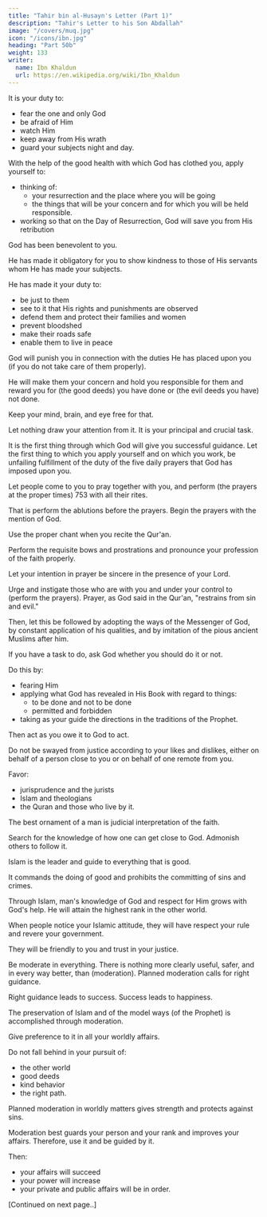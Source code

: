 ```yaml
---
title: "Tahir bin al-Husayn's Letter (Part 1)"
description: "Tahir's Letter to his Son Abdallah"
image: "/covers/muq.jpg"
icon: "/icons/ibn.jpg"
heading: "Part 50b"
weight: 133
writer:
  name: Ibn Khaldun
  url: https://en.wikipedia.org/wiki/Ibn_Khaldun
---
```



It is your duty to:
- fear the one and only God
- be afraid of Him
- watch Him
- keep away from His wrath
- guard your subjects night and day. 

With the help of the good health with which God has clothed you, apply yourself to:
- thinking of:
  - your resurrection and the place where you will be going
  - the things that will be your concern and for which you will be held responsible. 
- working so that on the Day of Resurrection, God will save you from His retribution

 <!-- and painful punishment. -->

God has been benevolent to you.

He has made it obligatory for you to show kindness to those of His servants whom He has made your subjects.

<!-- VII. Tahir's Letter to his Son, 'Abdallaht Text showing corrections From MS. C
(Atif Effendi 1936) -->

He has made it your duty to:
- be just to them
- see to it that His rights and punishments are observed
- defend them and protect their families and women
- prevent bloodshed
- make their roads safe
- enable them to live in peace

God will punish you in connection with the duties He has placed upon you (if you do not take care of them properly). 

He will make them your concern and hold you responsible for them and reward you for (the good deeds) you have done or (the evil deeds you have) not done.

Keep your mind, brain, and eye free for that.

Let nothing draw your attention from it. It is your principal and crucial task. 

It is the first thing through which God will give you successful guidance. Let the first thing to which you apply yourself and on which you work, be unfailing fulfillment of the duty of the five daily prayers that God has imposed upon you.

Let people come to you to pray together with you, and perform (the prayers at the proper times) 753 with all their rites.

That is perform the ablutions before the prayers. Begin the prayers with the mention of God. 

Use the proper chant when you recite the Qur'an.

Perform the requisite bows and prostrations and pronounce your profession of the faith properly. 

Let your intention in prayer be sincere in the presence of your Lord. 

Urge and instigate those who are with you and under your control to (perform the prayers). Prayer, as God said in the Qur'an, "restrains from sin and evil."

Then, let this be followed by adopting the ways of the Messenger of God, by constant application of his qualities, and by imitation of the pious ancient Muslims after him.

If you have a task to do, ask God whether you should do it or not.

Do this by:
- fearing Him
- applying what God has revealed in His Book with regard to things:
  - to be done and not to be done
  - permitted and forbidden
- taking as your guide the directions in the traditions of the Prophet. 

Then act as you owe it to God to act.

Do not be swayed from justice according to your likes and dislikes, either on behalf of a person close to you or on behalf of one remote from you. 

Favor:
- jurisprudence and the jurists
- Islam and theologians
- the Quran and those who live by it. 

The best ornament of a man is judicial interpretation of the faith.

Search for the knowledge of how one can get close to God. Admonish others to follow it.

Islam is the leader and guide to everything that is good. 

It commands the doing of good and prohibits the committing of sins and crimes. 

Through Islam, man's knowledge of God and respect for Him grows with God's help. He will attain the highest rank in the other world.

When people notice your Islamic attitude, they will have respect your rule and revere your government.

They will be friendly to you and trust in your justice.

Be moderate in everything. There is nothing more clearly useful, safer, and in every way better, than (moderation). Planned moderation calls for right guidance.

Right guidance leads to success. Success leads to happiness. 

The preservation of Islam and of the model ways (of the Prophet) is accomplished through moderation. 

Give preference to it in all your worldly affairs.

<!-- 755 -->
Do not fall behind in your pursuit of:
- the other world
- good deeds
- kind behavior
- the right path. 

<!-- One cannot do enough pious deeds, if they are to help one to find God's face and satisfaction and the company of God's saints in His noble abode.756 -->

Planned moderation in worldly matters gives strength and protects against sins.

Moderation best guards your person and your rank and improves your affairs. Therefore, use it
and be guided by it. 

Then:
- your affairs will succeed
- your power will increase
- your private and public affairs will be in order.


[Continued on next page..]
